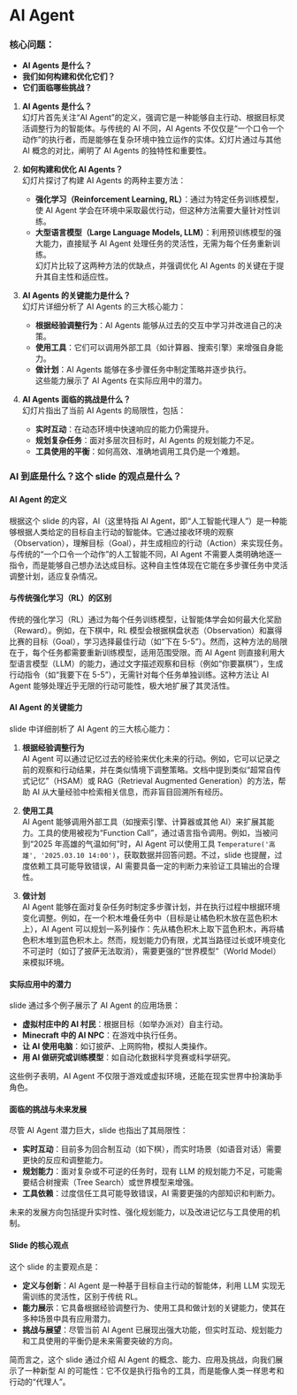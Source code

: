 # AI Agent


### 核心问题：
- **AI Agents 是什么？**
- **我们如何构建和优化它们？**
- **它们面临哪些挑战？**


1. **AI Agents 是什么？**  
   幻灯片首先关注“AI Agent”的定义，强调它是一种能够自主行动、根据目标灵活调整行为的智能体。与传统的 AI 不同，AI Agents 不仅仅是“一个口令一个动作”的执行者，而是能够在复杂环境中独立运作的实体。幻灯片通过与其他 AI 概念的对比，阐明了 AI Agents 的独特性和重要性。

2. **如何构建和优化 AI Agents？**  
   幻灯片探讨了构建 AI Agents 的两种主要方法：
   - **强化学习（Reinforcement Learning, RL）**：通过为特定任务训练模型，使 AI Agent 学会在环境中采取最优行动，但这种方法需要大量针对性训练。
   - **大型语言模型（Large Language Models, LLM）**：利用预训练模型的强大能力，直接赋予 AI Agent 处理任务的灵活性，无需为每个任务重新训练。  
   幻灯片比较了这两种方法的优缺点，并强调优化 AI Agents 的关键在于提升其自主性和适应性。

3. **AI Agents 的关键能力是什么？**  
   幻灯片详细分析了 AI Agents 的三大核心能力：
   - **根据经验调整行为**：AI Agents 能够从过去的交互中学习并改进自己的决策。
   - **使用工具**：它们可以调用外部工具（如计算器、搜索引擎）来增强自身能力。
   - **做计划**：AI Agents 能够在多步骤任务中制定策略并逐步执行。  
   这些能力展示了 AI Agents 在实际应用中的潜力。

4. **AI Agents 面临的挑战是什么？**  
   幻灯片指出了当前 AI Agents 的局限性，包括：
   - **实时互动**：在动态环境中快速响应的能力仍需提升。
   - **规划复杂任务**：面对多层次目标时，AI Agents 的规划能力不足。
   - **工具使用的平衡**：如何高效、准确地调用工具仍是一个难题。  



### AI 到底是什么？这个 slide 的观点是什么？

#### AI Agent 的定义
根据这个 slide 的内容，AI（这里特指 AI Agent，即“人工智能代理人”）是一种能够根据人类给定的目标自主行动的智能体。它通过接收环境的观察（Observation），理解目标（Goal），并生成相应的行动（Action）来实现任务。与传统的“一个口令一个动作”的人工智能不同，AI Agent 不需要人类明确地逐一指令，而是能够自己想办法达成目标。这种自主性体现在它能在多步骤任务中灵活调整计划，适应复杂情况。

#### 与传统强化学习（RL）的区别
传统的强化学习（RL）通过为每个任务训练模型，让智能体学会如何最大化奖励（Reward）。例如，在下棋中，RL 模型会根据棋盘状态（Observation）和赢得比赛的目标（Goal），学习选择最佳行动（如“下在 5-5”）。然而，这种方法的局限在于，每个任务都需要重新训练模型，适用范围受限。而 AI Agent 则直接利用大型语言模型（LLM）的能力，通过文字描述观察和目标（例如“你要赢棋”），生成行动指令（如“我要下在 5-5”），无需针对每个任务单独训练。这种方法让 AI Agent 能够处理近乎无限的行动可能性，极大地扩展了其灵活性。

#### AI Agent 的关键能力
slide 中详细剖析了 AI Agent 的三大核心能力：
1. **根据经验调整行为**  
   AI Agent 可以通过记忆过去的经验来优化未来的行动。例如，它可以记录之前的观察和行动结果，并在类似情境下调整策略。文档中提到类似“超常自传式记忆”（HSAM）或 RAG（Retrieval Augmented Generation）的方法，帮助 AI 从大量经验中检索相关信息，而非盲目回溯所有经历。
   
2. **使用工具**  
   AI Agent 能够调用外部工具（如搜索引擎、计算器或其他 AI）来扩展其能力。工具的使用被视为“Function Call”，通过语言指令调用。例如，当被问到“2025 年高雄的气温如何”时，AI Agent 可以使用工具 `Temperature('高雄', '2025.03.10 14:00')`，获取数据并回答问题。不过，slide 也提醒，过度依赖工具可能导致错误，AI 需要具备一定的判断力来验证工具输出的合理性。

3. **做计划**  
   AI Agent 能够在面对复杂任务时制定多步骤计划，并在执行过程中根据环境变化调整。例如，在一个积木堆叠任务中（目标是让橘色积木放在蓝色积木上），AI Agent 可以规划一系列操作：先从橘色积木上取下蓝色积木，再将橘色积木堆到蓝色积木上。然而，规划能力仍有限，尤其当路径过长或环境变化不可逆时（如订了披萨无法取消），需要更强的“世界模型”（World Model）来模拟环境。

#### 实际应用中的潜力
slide 通过多个例子展示了 AI Agent 的应用场景：
- **虚拟村庄中的 AI 村民**：根据目标（如举办派对）自主行动。
- **Minecraft 中的 AI NPC**：在游戏中执行任务。
- **让 AI 使用电脑**：如订披萨、上网购物，模拟人类操作。
- **用 AI 做研究或训练模型**：如自动化数据科学竞赛或科学研究。

这些例子表明，AI Agent 不仅限于游戏或虚拟环境，还能在现实世界中扮演助手角色。

#### 面临的挑战与未来发展
尽管 AI Agent 潜力巨大，slide 也指出了其局限性：
- **实时互动**：目前多为回合制互动（如下棋），而实时场景（如语音对话）需要更快的反应和调整能力。
- **规划能力**：面对复杂或不可逆的任务时，现有 LLM 的规划能力不足，可能需要结合树搜索（Tree Search）或世界模型来增强。
- **工具依赖**：过度信任工具可能导致错误，AI 需要更强的内部知识和判断力。

未来的发展方向包括提升实时性、强化规划能力，以及改进记忆与工具使用的机制。

#### Slide 的核心观点
这个 slide 的主要观点是：
- **定义与创新**：AI Agent 是一种基于目标自主行动的智能体，利用 LLM 实现无需训练的灵活性，区别于传统 RL。
- **能力展示**：它具备根据经验调整行为、使用工具和做计划的关键能力，使其在多种场景中具有应用潜力。
- **挑战与展望**：尽管当前 AI Agent 已展现出强大功能，但实时互动、规划能力和工具使用的平衡仍是未来需要突破的方向。

简而言之，这个 slide 通过介绍 AI Agent 的概念、能力、应用及挑战，向我们展示了一种新型 AI 的可能性：它不仅是执行指令的工具，而是能像人类一样思考和行动的“代理人”。